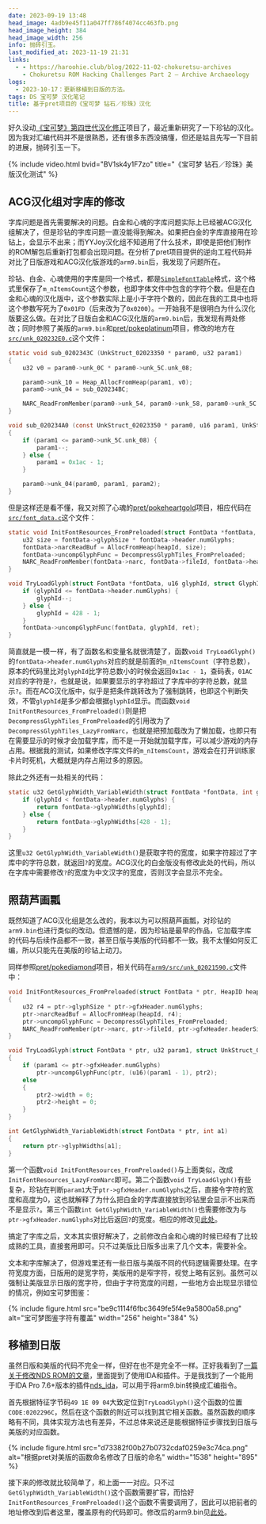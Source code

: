 ```yaml
---
date: 2023-09-19 13:48
head_image: 4adb9e45f11a047ff786f4074cc463fb.png
head_image_height: 384
head_image_width: 256
info: 抛砖引玉。
last_modified_at: 2023-11-19 21:31
links: 
  - - https://haroohie.club/blog/2022-11-02-chokuretsu-archives
    - Chokuretsu ROM Hacking Challenges Part 2 – Archive Archaeology
logs: 
  - 2023-10-17：更新移植到日版的方法。
tags: DS 宝可梦 汉化笔记
title: 基于pret项目的《宝可梦 钻石／珍珠》汉化
---
```

好久没动[《宝可梦》第四世代汉化修正](https://xzonn.top/PokemonChineseTranslationRevise/)项目了，最近重新研究了一下珍钻的汉化。因为我对汇编代码并不是很熟悉，还有很多东西没搞懂，但还是姑且先写一下目前的进展，抛砖引玉一下。

{% include video.html bvid="BV1sk4y1F7zo" title="《宝可梦 钻石／珍珠》美版汉化测试" %}

## ACG汉化组对字库的修改
字库问题是首先需要解决的问题。白金和心魂的字库问题实际上已经被ACG汉化组解决了，但是珍钻的字库问题一直没能得到解决。如果把白金的字库直接用在珍钻上，会显示不出来；而YYJoy汉化组不知道用了什么技术，即使是把他们制作的ROM解包后重新打包都会出现问题。在分析了pret项目提供的逆向工程代码并对比了日版游戏和ACG汉化版游戏的`arm9.bin`后，我发现了问题所在。

珍钻、白金、心魂使用的字库是同一个格式，都是[`SimpleFontTable`](https://github.com/Xzonn/PCTRTools/blob/master/NARCFileReadingDLL/SimpleFontTable.cs)格式，这个格式里保存了`m_nItemsCount`这个参数，也即字体文件中包含的字符个数。但是在白金和心魂的汉化版中，这个参数实际上是小于字符个数的，因此在我的工具中也将这个参数写死为了`0x01FD`（后来改为了`0x0200`）。一开始我不是很明白为什么汉化版要这么做。在对比了日版白金和ACG汉化版的`arm9.bin`后，我发现有两处修改；同时参照了美版的`arm9.bin`和[pret/pokeplatinum](https://github.com/pret/pokeplatinum)项目，修改的地方在[`src/unk_020232E0.c`](https://github.com/pret/pokeplatinum/blob/e1844cadc0808eb252104fa06bc117bb9c5c6f78/src/unk_020232E0.c)这个文件：

``` c
static void sub_0202343C (UnkStruct_02023350 * param0, u32 param1)
{
    u32 v0 = param0->unk_0C * param0->unk_5C.unk_08;

    param0->unk_10 = Heap_AllocFromHeap(param1, v0);
    param0->unk_04 = sub_020234BC;

    NARC_ReadFromMember(param0->unk_54, param0->unk_58, param0->unk_5C.unk_00, v0, param0->unk_10);
}
```

``` c
void sub_020234A0 (const UnkStruct_02023350 * param0, u16 param1, UnkStruct_02002328 * param2)
{
    if (param1 <= param0->unk_5C.unk_08) {
        param1--;
    } else {
        param1 = 0x1ac - 1;
    }

    param0->unk_04(param0, param1, param2);
}
```

但是这样还是看不懂，我又对照了心魂的[pret/pokeheartgold](https://github.com/pret/pokeheartgold)项目，相应代码在[`src/font_data.c`](https://github.com/pret/pokeheartgold/blob/f860ec8f174c46d4043c5385e4534a6019ed09e4/src/font_data.c)这个文件：

``` c
static void InitFontResources_FromPreloaded(struct FontData *fontData, HeapID heapId) {
    u32 size = fontData->glyphSize * fontData->header.numGlyphs;
    fontData->narcReadBuf = AllocFromHeap(heapId, size);
    fontData->uncompGlyphFunc = DecompressGlyphTiles_FromPreloaded;
    NARC_ReadFromMember(fontData->narc, fontData->fileId, fontData->header.headerSize, size, fontData->narcReadBuf);
}
```

``` c
void TryLoadGlyph(struct FontData *fontData, u16 glyphId, struct GlyphInfo *ret) {
    if (glyphId <= fontData->header.numGlyphs) {
        glyphId--;
    } else {
        glyphId = 428 - 1;
    }
    fontData->uncompGlyphFunc(fontData, glyphId, ret);
}
```

简直就是一模一样，有了函数名和变量名就很清楚了，函数`void TryLoadGlyph()`的`fontData->header.numGlyphs`对应的就是前面的`m_nItemsCount`（字符总数），原本的代码里比对`glyphId`比字符总数小的时候会返回`0x1ac - 1`，查码表，`01AC`对应的字符是`?`，也就是说，如果要显示的字符超过了字库中的字符总数，就显示`?`。而在ACG汉化版中，似乎是把条件跳转改为了强制跳转，也即这个判断失效，不管`glyphId`是多少都会根据`glyphId`显示。而函数`void InitFontResources_FromPreloaded()`则是把`DecompressGlyphTiles_FromPreloaded`的引用改为了`DecompressGlyphTiles_LazyFromNarc`，也就是把预加载改为了懒加载，也即只有在需要显示的时候才会加载字库，而不是一开始就加载字库，可以减少游戏的内存占用。根据我的测试，如果修改字库文件的`m_nItemsCount`，游戏会在打开训练家卡片时死机，大概就是内存占用过多的原因。

除此之外还有一处相关的代码：

``` c
static u32 GetGlyphWidth_VariableWidth(struct FontData *fontData, int glyphId) {
    if (glyphId < fontData->header.numGlyphs) {
        return fontData->glyphWidths[glyphId];
    } else {
        return fontData->glyphWidths[428 - 1];
    }
}
```

这里`u32 GetGlyphWidth_VariableWidth()`是获取字符的宽度，如果字符超过了字库中的字符总数，就返回`?`的宽度。ACG汉化的白金版没有修改此处的代码，所以在字库中需要修改`?`的宽度为中文汉字的宽度，否则汉字会显示不完全。

## 照葫芦画瓢
既然知道了ACG汉化组是怎么改的，我本以为可以照葫芦画瓢，对珍钻的`arm9.bin`也进行类似的改动。但遗憾的是，因为珍钻是最早的作品，它加载字库的代码与后续作品都不一致，甚至日版与美版的代码都不一致。我不太懂如何反汇编，所以只能先在美版的珍钻上动刀。

同样参照[pret/pokediamond](https://github.com/pret/pokediamond)项目，相关代码在[`arm9/src/unk_02021590.c`](https://github.com/pret/pokediamond/blob/31ff8cec15a9ef26dc38016f5093d87ea027ed80/arm9/src/unk_02021590.c)文件中：

``` c
void InitFontResources_FromPreloaded(struct FontData * ptr, HeapID heapId)
{
    u32 r4 = ptr->glyphSize * ptr->gfxHeader.numGlyphs;
    ptr->narcReadBuf = AllocFromHeap(heapId, r4);
    ptr->uncompGlyphFunc = DecompressGlyphTiles_FromPreloaded;
    NARC_ReadFromMember(ptr->narc, ptr->fileId, ptr->gfxHeader.headerSize, r4, ptr->narcReadBuf);
}
```

``` c
void TryLoadGlyph(struct FontData * ptr, u32 param1, struct UnkStruct_02002C14_sub * ptr2)
{
    if (param1 <= ptr->gfxHeader.numGlyphs)
        ptr->uncompGlyphFunc(ptr, (u16)(param1 - 1), ptr2);
    else
    {
        ptr2->width = 0;
        ptr2->height = 0;
    }
}
```

``` c
int GetGlyphWidth_VariableWidth(struct FontData * ptr, int a1)
{
    return ptr->glyphWidths[a1];
}
```

第一个函数`void InitFontResources_FromPreloaded()`与上面类似，改成`InitFontResources_LazyFromNarc`即可。第二个函数`void TryLoadGlyph()`有些复杂，珍钻在判断`param1`大于`ptr->gfxHeader.numGlyphs`之后，直接令字符的宽度和高度为0，这也就解释了为什么把白金的字库直接放到珍钻里会显示不出来而不是显示`?`。第三个函数`int GetGlyphWidth_VariableWidth()`也需要修改为与`ptr->gfxHeader.numGlyphs`对比后返回`?`的宽度。相应的修改见[此处](https://github.com/Xzonn/PokemonDP/commit/c6c8a7ffd417dba8e9bcbff5dd2d61a35868ef89#diff-69e33afa36adeafe702298b9480af599efc6e6b73492cae35969608c10f77e9f)。

搞定了字库之后，文本其实很好解决了，之前修改白金和心魂的时候已经有了比较成熟的工具，直接套用即可。只不过美版比日版多出来了几个文本，需要补全。

文本和字库解决了，但游戏里还有一些日版与美版不同的代码逻辑需要处理。在字符宽度方面，日版用的是宽字符，美版用的是窄字符，视觉上略有区别。虽然可以强制让美版显示日版的宽字符，但由于字符宽度的问题，一些地方会出现显示错位的情况，例如宝可梦图鉴：

{% include figure.html src="be9c1114f6fbc3649fe5f4e9a5800a58.png" alt="宝可梦图鉴字符有覆盖" width="256" height="384" %}

## 移植到日版
虽然日版和美版的代码不完全一样，但好在也不是完全不一样。正好我看到了[一篇关于修改NDS ROM的文章](https://haroohie.club/blog/2022-11-02-chokuretsu-archives)，里面提到了使用IDA和插件。于是我找到了一个能用于IDA Pro 7.6+版本的插件[nds_ida](https://github.com/kynex7510/nds_ida)，可以用于将arm9.bin转换成汇编指令。

首先根据特征字节码`49 1E 09 04`大致定位到`TryLoadGlyph()`这个函数的位置`CODE:0202296C`，然后在这个函数的附近可以找到其它相关函数。虽然函数的顺序略有不同，具体实现方法也有差异，不过总体来说还是能根据特征步骤找到日版与美版的对应函数。

{% include figure.html src="d73382f00b27b0732cdaf0259e3c74ca.png" alt="根据pret对美版的函数命名修改了日版的命名" width="1538" height="895" %}

接下来的修改就比较简单了，和上面一一对应。只不过`GetGlyphWidth_VariableWidth()`这个函数需要扩容，而恰好`InitFontResources_FromPreloaded()`这个函数不需要调用了，因此可以把前者的地址修改到后者这里，覆盖原有的代码即可。修改后的arm9.bin见[此处](https://github.com/Xzonn/PCTRAutoBuild/blob/b6c759bf7ed081a57562048032af83ca131e77e8/files/D/arm9.bin)。